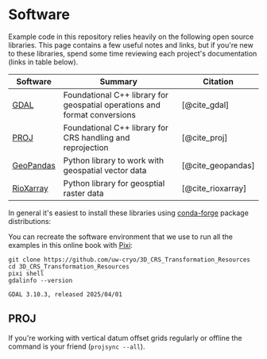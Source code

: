 # Software

Example code in this repository relies heavily on the following open source libraries. This page contains a few useful notes and links, but if you're new to these libraries, spend some time reviewing each project's documentation (links in table below).

| Software | Summary | Citation |
| - | - | - |
| [GDAL](https://gdal.org) | Foundational C++ library for geospatial operations and format conversions | [@cite_gdal] |
| [PROJ](https://proj.org) | Foundational C++ library for CRS handling and reprojection | [@cite_proj] |
| [GeoPandas](https://geopandas.org) | Python library to work with geospatial vector data | [@cite_geopandas] |
| [RioXarray](https://corteva.github.io) | Python library for geosptial raster data | [@cite_rioxarray] |

In general it's easiest to install these libraries using [conda-forge](https://conda-forge.org) package distributions:

You can recreate the software environment that we use to run all the examples in this online book with [Pixi](https://pixi.sh/latest/installation/):
```
git clone https://github.com/uw-cryo/3D_CRS_Transformation_Resources
cd 3D_CRS_Transformation_Resources
pixi shell
gdalinfo --version
```
```
GDAL 3.10.3, released 2025/04/01
```

## PROJ

If you're working with vertical datum offset grids regularly or offline the [](xref:proj#apps/projsync) command is your friend (`projsync --all`).
